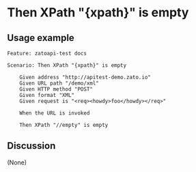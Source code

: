 
Then XPath "{xpath}" is empty
=============================================================================================================

Usage example
-------------

```
Feature: zatoapi-test docs

Scenario: Then XPath "{xpath}" is empty

    Given address "http://apitest-demo.zato.io"
    Given URL path "/demo/xml"
    Given HTTP method "POST"
    Given format "XML"
    Given request is "<req><howdy>foo</howdy></req>"

    When the URL is invoked

    Then XPath "//empty" is empty
```

Discussion
----------

(None)